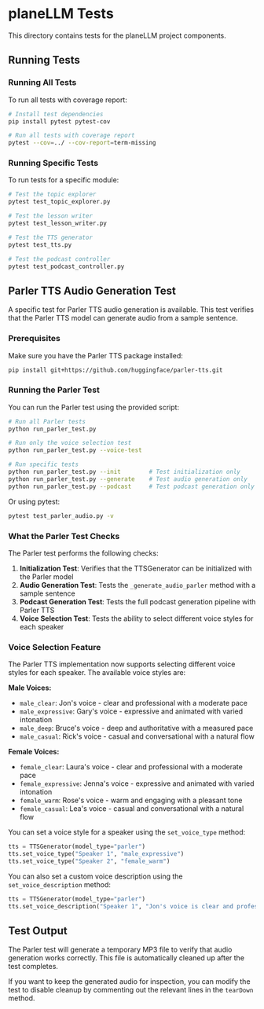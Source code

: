 # planeLLM Tests

This directory contains tests for the planeLLM project components.

## Running Tests

### Running All Tests

To run all tests with coverage report:

```bash
# Install test dependencies
pip install pytest pytest-cov

# Run all tests with coverage report
pytest --cov=../ --cov-report=term-missing
```

### Running Specific Tests

To run tests for a specific module:

```bash
# Test the topic explorer
pytest test_topic_explorer.py

# Test the lesson writer
pytest test_lesson_writer.py

# Test the TTS generator
pytest test_tts.py

# Test the podcast controller
pytest test_podcast_controller.py
```

## Parler TTS Audio Generation Test

A specific test for Parler TTS audio generation is available. This test verifies that the Parler TTS model can generate audio from a sample sentence.

### Prerequisites

Make sure you have the Parler TTS package installed:

```bash
pip install git+https://github.com/huggingface/parler-tts.git
```

### Running the Parler Test

You can run the Parler test using the provided script:

```bash
# Run all Parler tests
python run_parler_test.py

# Run only the voice selection test
python run_parler_test.py --voice-test

# Run specific tests
python run_parler_test.py --init        # Test initialization only
python run_parler_test.py --generate    # Test audio generation only
python run_parler_test.py --podcast     # Test podcast generation only
```

Or using pytest:

```bash
pytest test_parler_audio.py -v
```

### What the Parler Test Checks

The Parler test performs the following checks:

1. **Initialization Test**: Verifies that the TTSGenerator can be initialized with the Parler model
2. **Audio Generation Test**: Tests the `_generate_audio_parler` method with a sample sentence
3. **Podcast Generation Test**: Tests the full podcast generation pipeline with Parler TTS
4. **Voice Selection Test**: Tests the ability to select different voice styles for each speaker

### Voice Selection Feature

The Parler TTS implementation now supports selecting different voice styles for each speaker. The available voice styles are:

**Male Voices:**
- `male_clear`: Jon's voice - clear and professional with a moderate pace
- `male_expressive`: Gary's voice - expressive and animated with varied intonation
- `male_deep`: Bruce's voice - deep and authoritative with a measured pace
- `male_casual`: Rick's voice - casual and conversational with a natural flow

**Female Voices:**
- `female_clear`: Laura's voice - clear and professional with a moderate pace
- `female_expressive`: Jenna's voice - expressive and animated with varied intonation
- `female_warm`: Rose's voice - warm and engaging with a pleasant tone
- `female_casual`: Lea's voice - casual and conversational with a natural flow

You can set a voice style for a speaker using the `set_voice_type` method:

```python
tts = TTSGenerator(model_type="parler")
tts.set_voice_type("Speaker 1", "male_expressive")
tts.set_voice_type("Speaker 2", "female_warm")
```

You can also set a custom voice description using the `set_voice_description` method:

```python
tts = TTSGenerator(model_type="parler")
tts.set_voice_description("Speaker 1", "Jon's voice is clear and professional with very clear audio.")
```

## Test Output

The Parler test will generate a temporary MP3 file to verify that audio generation works correctly. This file is automatically cleaned up after the test completes.

If you want to keep the generated audio for inspection, you can modify the test to disable cleanup by commenting out the relevant lines in the `tearDown` method. 